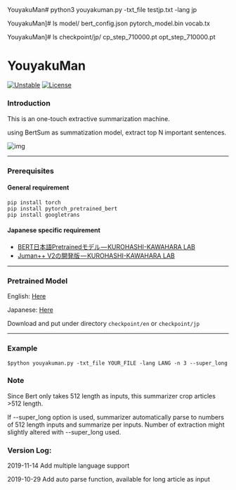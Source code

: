 ##
YouyakuMan# python3 youyakuman.py  -txt_file testjp.txt  -lang jp

YouyakuMan]# ls model/
bert_config.json  pytorch_model.bin  vocab.tx


YouyakuMan]# ls checkpoint/jp/
cp_step_710000.pt  opt_step_710000.pt



# YouyakuMan 

 [![Unstable](https://poser.pugx.org/ali-irawan/xtra/v/unstable.svg)](*https://poser.pugx.org/ali-irawan/xtra/v/unstable.svg*)  [![License](https://poser.pugx.org/ali-irawan/xtra/license.svg)](*https://poser.pugx.org/ali-irawan/xtra/license.svg*) 

### Introduction

This is an one-touch extractive summarization machine.

using BertSum as summatization model, extract top N important sentences.

![img](https://cdn-images-1.medium.com/max/800/1*NRamBWCtYuS8U6pqpnDiJQ.png)

---

### Prerequisites

#### General requirement

```
pip install torch
pip install pytorch_pretrained_bert
pip install googletrans
```

#### Japanese specific requirement

- [BERT日本語Pretrainedモデル — KUROHASHI-KAWAHARA LAB](http://nlp.ist.i.kyoto-u.ac.jp/index.php?BERT日本語Pretrainedモデル)
- [Juman++ V2の開発版](https://github.com/ku-nlp/jumanpp)[ — KUROHASHI-KAWAHARA LAB](http://nlp.ist.i.kyoto-u.ac.jp/index.php?BERT日本語Pretrainedモデル)

---

### Pretrained Model

English: [Here](https://drive.google.com/open?id=1wxf6zTTrhYGmUTVHVMxGpl_GLaZAC1ye)

Japanese: [Here](https://drive.google.com/open?id=10hJX1QBAHfJpErG2I8yhcAl2QB_q28Fi)

Download and put under directory `checkpoint/en` or `checkpoint/jp`

---

### Example

```
$python youyakuman.py -txt_file YOUR_FILE -lang LANG -n 3 --super_long 
```

### Note

Since Bert only takes 512 length as inputs, this summarizer crop articles >512 length.

If --super_long option is used, summarizer automatically parse to numbers of 512 length inputs and summarize per inputs. Number of extraction might slightly altered with --super_long used.

### Version Log:

2019-11-14     Add multiple language support

2019-10-29 	Add auto parse function, available for long article as input

